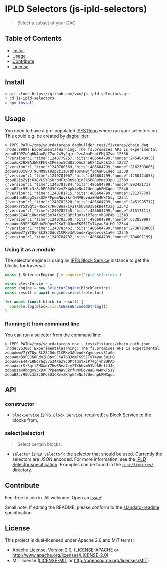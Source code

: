 # IPLD Selectors (js-ipld-selectors)

> Select a subset of your DAG.


## Table of Contents

- [Install](#install)
- [Usage](#usage)
- [Contribute](#contribute)
- [License](#license)


## Install

```sh
> git clone https://github.com/vmx/js-ipld-selectors.git
> cd js-ipld-selectors
> npm install
```


## Usage

You need to have a pre-populated [IPFS Repo](https://github.com/ipfs/js-ipfs-repo/) where run your selectors on. This could e.g. be created by [dagbuilder](https://github.com/vmx/dagbuilder/):

```console
> IPFS_PATH=/tmp/yourdatarepo dagbuilder test/fixtures/chain.dag
(node:8989) ExperimentalWarning: The fs.promises API is experimental
zdpuB1QPZuGqhNAnxPpZ7xe249yJqjesJzuAbaEcptFMjGZvg 12336 {"version":1,"time":1240779257,"bits":486604799,"nonce":2454843955}
zdpuAuX2HXBAJWHSFh9xCP65mn5CW8zbDAo24bU74CwFJk1ka 12337 {"version":1,"time":1240780369,"bits":486604799,"nonce":2162399005}
zdpuAzBUxVPDT9CMM9ST9sp2z1zUTDhaQsvM8jfzdAaPG1ded 12338 {"version":1,"time":1240781067,"bits":486604799,"nonce":1250124053}
zdpuB21oZyjj6X8VLSYRSUrbMFXpRn9eQinJkSPRRuMmsD3pu 12339 {"version":1,"time":1240781584,"bits":486604799,"nonce":89242171}
zdpuB2cr95Uc3z8zDPC6U3CXvvZK4pk4wNu47UeunphPMXqou 12340 {"version":1,"time":1240781715,"bits":486604799,"nonce":23137779}
zdpuB1awRbqgXy3xDXPPPpemNWvSkrfHNVBovWaEHW4WkT5sy 12341 {"version":1,"time":1240782328,"bits":486604799,"nonce":2451985712}
zdpuAxzrSzSqtiFMGwdY7Hw3Bea7iy2TXbUvmD3VekBeftJJg 12342 {"version":1,"time":1240782745,"bits":486604799,"nonce":81517111}
zdpuAxSE44PLHNdr6q53o34X6zYJQPtfQoYxiP7egjvhBUPAb 12343 {"version":1,"time":1240783300,"bits":486604799,"nonce":65305899}
zdpuAmn39FEJK8Rdo2HDpySCKA7bQJomFKS51TyT4yau5WiHQ 12344 {"version":1,"time":1240783462,"bits":486604799,"nonce":2738723886}
zdpuAwmV7jYT8ynSL28JDdoZ1CRKv3AUbudkYqyeovcvS1aGe 12345 {"version":1,"time":1240784732,"bits":486604799,"nonce":784807199}
```


### Using it as a module

The selector engine is using an [IPFS Block Service](https://github.com/ipfs/js-ipfs-block-service) instance to get the blocks for traversal.

```javascript
const { SelectorEngine } = require('ipld-selectors')

const blockServie = …
const engine = new SelectorEngine(blockService)
const result = await engine.select(selector)

for await (const block in result) {
  console.log(block.cid.toBaseEncodedString())
}
```

### Running it from command line

You can run a selector from the command line:

```console
> IPFS_PATH=/tmp/yourdatarepo npx . test/fixtures/chain-path.json
(node:26308) ExperimentalWarning: The fs.promises API is experimental
zdpuAwmV7jYT8ynSL28JDdoZ1CRKv3AUbudkYqyeovcvS1aGe
zdpuAmn39FEJK8Rdo2HDpySCKA7bQJomFKS51TyT4yau5WiHQ
zdpuAxSE44PLHNdr6q53o34X6zYJQPtfQoYxiP7egjvhBUPAb
zdpuAxzrSzSqtiFMGwdY7Hw3Bea7iy2TXbUvmD3VekBeftJJg
zdpuB1awRbqgXy3xDXPPPpemNWvSkrfHNVBovWaEHW4WkT5sy
zdpuB2cr95Uc3z8zDPC6U3CXvvZK4pk4wNu47UeunphPMXqou
```


## API

### constructor

 - `blockService` ([`IPFS Block Service`](https://github.com/ipfs/js-ipfs-block-service), required): a Block Service to the blocks from.

### select(selector)

> Select certain blocks.

 - `selector` (`IPLD Selector`): the selector that should be used. Currently the selectors are JSON encoded. For more information, see the [IPLD Selector specification](https://github.com/ipld/specs/blob/7ba014c1b6868514eb461db3c3126136b9250bdc/selectors/selectors.md). Examples can be found in the [`test/fixtures/`](test/fixtures) directory.


## Contribute

Feel free to join in. All welcome. Open an [issue](https://github.com/vmx/js-ipld-selectors/issues)!

Small note: If editing the README, please conform to the [standard-readme](https://github.com/RichardLitt/standard-readme) specification.


## License

This project is dual-licensed under Apache 2.0 and MIT terms:

- Apache License, Version 2.0, ([LICENSE-APACHE](LICENSE-APACHE) or http://www.apache.org/licenses/LICENSE-2.0)
- MIT license ([LICENSE-MIT](LICENSE-MIT) or http://opensource.org/licenses/MIT)
